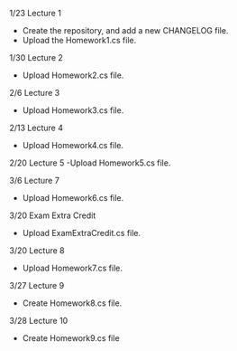 1/23 Lecture 1
- Create the repository, and add a new CHANGELOG file.
- Upload the Homework1.cs file.

1/30 Lecture 2
- Upload Homework2.cs file.

2/6 Lecture 3
- Upload Homework3.cs file.

2/13 Lecture 4
- Upload Homework4.cs file.

2/20 Lecture 5
-Upload Homework5.cs file.

3/6 Lecture 7
- Upload Homework6.cs file.

3/20 Exam Extra Credit
- Upload ExamExtraCredit.cs file.

3/20 Lecture 8
- Upload Homework7.cs file.

3/27 Lecture 9
- Create Homework8.cs file.

3/28 Lecture 10
- Create Homework9.cs file
